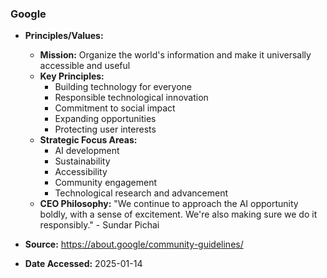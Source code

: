 ### Google

- **Principles/Values:**
  - **Mission:** Organize the world's information and make it universally accessible and useful
  - **Key Principles:**
    - Building technology for everyone
    - Responsible technological innovation
    - Commitment to social impact
    - Expanding opportunities
    - Protecting user interests
  - **Strategic Focus Areas:**
    - AI development
    - Sustainability
    - Accessibility
    - Community engagement
    - Technological research and advancement
  - **CEO Philosophy:** "We continue to approach the AI opportunity boldly, with a sense of excitement. We're also making sure we do it responsibly." - Sundar Pichai

- **Source:** https://about.google/community-guidelines/
- **Date Accessed:** 2025-01-14